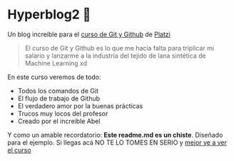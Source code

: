 # Hyperblog2 💚
Un blog increible para el [curso de Git y Github](https://platzi.com/cursos/gitgithub/ "curso de Git y Github") de [Platzi](https://platzi.com/ "Platzi")
> El curso de Git y Github es lo que me hacía falta para triplicar mi salario y lanzarme a la industria del tejido de lana sintética de Machine Learning
> xd

En este curso veremos de todo:
- Todos los comandos de Git
- El flujo de trabajo de Github
- El verdadero amor por la buenas prácticas
- Trucos muy locos del profesor
- Creado por el increible Abel

Y como un amable recordatorio: **Este readme.md es un chiste**. Diseñado para el ejemplo. Si llegas acá NO TE LO TOMES EN SERIO y [mejor ve a ver el curso](https://platzi.com/cursos/gitgithub/ "mejor ve a ver el curso")